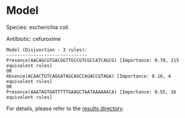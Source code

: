 
# Model

Species: escherichia coli

Antibiotic: cefuroxime

```
Model (Disjunction - 3 rules):
------------------------------
Presence(AACAGCGTGACGGTTGCCGTCGCCATCAGCG) [Importance: 0.70, 215 equivalent rules]
OR
Absence(ACAACTGTCAGGATAGCAGCCAGACCGTAGA) [Importance: 0.16, 4 equivalent rules]
OR
Presence(AAATAGTGATTTTTGAAGCTAATAAAAAACA) [Importance: 0.55, 16 equivalent rules]

```

For details, please refer to the [results directory](../../../../../results/scm_b/escherichia%20coli/cefuroxime/repeat_6/).

